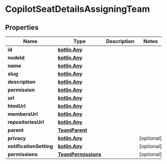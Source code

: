 
# CopilotSeatDetailsAssigningTeam

## Properties
Name | Type | Description | Notes
------------ | ------------- | ------------- | -------------
**id** | [**kotlin.Any**](.md) |  | 
**nodeId** | [**kotlin.Any**](.md) |  | 
**name** | [**kotlin.Any**](.md) |  | 
**slug** | [**kotlin.Any**](.md) |  | 
**description** | [**kotlin.Any**](.md) |  | 
**permission** | [**kotlin.Any**](.md) |  | 
**url** | [**kotlin.Any**](.md) |  | 
**htmlUrl** | [**kotlin.Any**](.md) |  | 
**membersUrl** | [**kotlin.Any**](.md) |  | 
**repositoriesUrl** | [**kotlin.Any**](.md) |  | 
**parent** | [**TeamParent**](TeamParent.md) |  | 
**privacy** | [**kotlin.Any**](.md) |  |  [optional]
**notificationSetting** | [**kotlin.Any**](.md) |  |  [optional]
**permissions** | [**TeamPermissions**](TeamPermissions.md) |  |  [optional]



